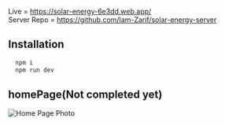 Live = https://solar-energy-6e3dd.web.app/ <br/>
Server Repo = https://github.com/Iam-Zarif/solar-energy-server <br/>

## Installation


```bash
  npm i
  npm run dev
```

## homePage(Not completed yet)
<img src ="https://i.ibb.co/d0ybypw/newHome2.jpg" alt="Home Page Photo"  />
